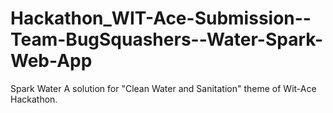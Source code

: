 # Hackathon_WIT-Ace-Submission--Team-BugSquashers--Water-Spark-Web-App
Spark Water A solution for "Clean Water and Sanitation" theme of Wit-Ace Hackathon.
